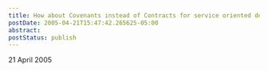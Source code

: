 ```yaml
---
title: How about Covenants instead of Contracts for service oriented design
postDate: 2005-04-21T15:47:42.265625-05:00
abstract: 
postStatus: publish
---
```

21 April 2005

